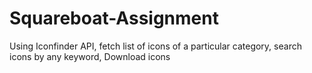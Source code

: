 # Squareboat-Assignment
Using Iconfinder API, fetch list of icons of a particular category, search icons by any keyword, Download icons
